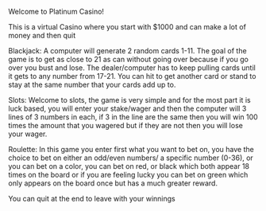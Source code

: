 Welcome to Platinum Casino!

This is a virtual Casino where you start with $1000 and can make a lot of money and then quit

Blackjack:
A computer will generate 2 random cards 1-11. The goal of the game is to get as close to 21 as can without going over because if you go over you bust and lose. The dealer/computer has to keep pulling cards until it gets to any number from 17-21. You can hit to get another card or stand to stay at the same number that your cards add up to.

Slots:
Welcome to slots, the game is very simple and for the most part it is luck based, you will enter your stake/wager and then the computer will 3 lines of 3 numbers in each, if 3 in the line are the same then you will win 100 times the amount that you wagered but if they are not then you will lose your wager.

Roulette:
In this game you enter first what you want to bet on, you have the choice to bet on either an odd/even numbers/ a specific number (0-36), or you can bet on a color, you can bet on red, or black which both appear 18 times on the board or if you are feeling lucky you can bet on green which only appears on the board once but has a much greater reward.

You can quit at the end to leave with your winnings

